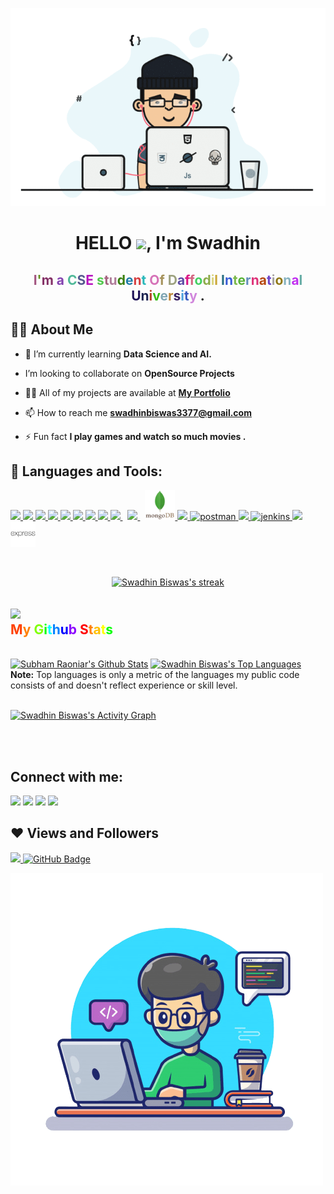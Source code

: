 <a href="https://"><img src="https://raw.githubusercontent.com/swadhinbiswas/lab/main/0_7Q3yvSIv_t0ioJ-Z.gif"/></a>

<h1 align="center">HELLO <img src="https://raw.githubusercontent.com/MartinHeinz/MartinHeinz/master/wave.gif" width="30px">, I'm Swadhin</h1>
<h2 align="center"><font color="#A3558">I</font><font color="#628E1D">'</font><font color="#843066">m</font><font color="#29AC6B"> </font><font color="#8442B">a</font><font color="#9C4A72"> </font><font color="#51B999">C</font><font color="#565A8E">S</font><font color="#B812BF">E</font><font color="#997C66"> </font><font color="#53C94D">s</font><font color="#A5638">t</font><font color="#B07D9A">u</font><font color="#3A8010">d</font><font color="#1F7EA8">e</font><font color="#D63E40">n</font><font color="#29B8BA">t</font><font color="#CA807"> </font><font color="#D673B8">O</font><font color="#A5925B">f</font><font color="#D56DF"> </font><font color="#9DA280">D</font><font color="#5C4AA4">a</font><font color="#DA1585">f</font><font color="#D3658">f</font><font color="#42CF6">o</font><font color="#8CAC4A">d</font><font color="#DBD580">i</font><font color="#CBA838">l</font><font color="#903733"> </font><font color="#296F82">I</font><font color="#385CD6">n</font><font color="#7CB94B">t</font><font color="#57B236">e</font><font color="#638DBD">r</font><font color="#DE3379">n</font><font color="#B6481">a</font><font color="#6D44C9">t</font><font color="#A6A3A0">i</font><font color="#907816">o</font><font color="#87B3C0">n</font><font color="#C130F">a</font><font color="#64ACA4">l</font><font color="#568572"> </font><font color="#1E1057">U</font><font color="#1E2451">n</font><font color="#B44329">i</font><font color="#35BC13">v</font><font color="#80A6B3">e</font><font color="#BD863B">r</font><font color="#392063">s</font><font color="#4EA2DD">i</font><font color="#395BC0">t</font><font color="#D186DC">y</font>
.</h2>


## 🙋‍♂️ About Me



- 🌱 I’m currently learning **Data Science and AI.**

-  I’m looking to collaborate on **OpenSource Projects**

- 👨‍💻 All of my projects are available at **[My Portfolio](https://swadhinbiswas.netlify.app)**

- 📫 How to reach me **swadhinbiswas3377@gmail.com**

- ⚡ Fun fact **I play games and watch so much movies .**

## 🚀 Languages and Tools:

<p align="left"> 
    <a href="https://www.java.com" target="_blank"> <img src="https://img.icons8.com/color/48/000000/java-coffee-cup-logo.png"/> </a>
    <a href="https://reactjs.org/" target="_blank"> <img src="https://img.icons8.com/color/48/000000/react-native.png"/> </a>
    <a href="https://spring.io/projects/spring-boot" target="_blank"> <img src="https://img.icons8.com/color/48/000000/spring-logo.png"/> </a> 
    <a href="https://developer.mozilla.org/en-US/docs/Web/JavaScript" target="_blank"> <img src="https://img.icons8.com/color/48/000000/javascript.png"/> </a> 
    <a href="https://www.w3.org/html/" target="_blank"> <img src="https://img.icons8.com/color/48/000000/html-5.png"/> </a> 
    <a href="https://www.w3schools.com/css/" target="_blank"> <img src="https://img.icons8.com/color/48/000000/css3.png"/> </a> 
    <a href="https://getbootstrap.com" target="_blank"> <img src="https://img.icons8.com/color/48/000000/bootstrap.png"/> </a> 
    <a href="https://www.python.org" target="_blank"> <img src="https://img.icons8.com/color/48/000000/python.png"/> </a> 
    <a style="padding-right:8px;" href="https://nodejs.org" target="_blank"> <img src="https://img.icons8.com/color/48/000000/nodejs.png"/> </a> 
    <a style="padding-right:8px;" href="https://www.mysql.com/" target="_blank"> <img src="https://img.icons8.com/fluent/50/000000/mysql-logo.png"/> </a>
    <a href="https://www.mongodb.com/" target="_blank"> <img src="https://raw.githubusercontent.com/devicons/devicon/master/icons/mongodb/mongodb-original-wordmark.svg" alt="mongodb" width="48" height="48"/> </a> 
    <a href="https://firebase.google.com/" target="_blank"> <img src="https://img.icons8.com/color/48/000000/firebase.png"/> </a> 
    <a href="https://postman.com" target="_blank"> <img src="https://www.vectorlogo.zone/logos/getpostman/getpostman-icon.svg" alt="postman" width="45" height="45"/> </a>   
    <a href="https://git-scm.com/" target="_blank"> <img src="https://img.icons8.com/color/48/000000/git.png"/> </a> 
    <a href="https://www.jenkins.io" target="_blank"> <img src="https://www.vectorlogo.zone/logos/jenkins/jenkins-icon.svg" alt="jenkins" width="48" height="48"/> </a> 
    <a href="https://redux.js.org" target="_blank"> <img src="https://img.icons8.com/color/48/000000/redux.png"/> </a>
    <a href="https://expressjs.com" target="_blank"> <img src="https://raw.githubusercontent.com/devicons/devicon/master/icons/express/express-original-wordmark.svg" alt="express" width="40" height="40"/> </a>
</p>

<!-- [![React Badge](https://img.shields.io/badge/-React-61DBFB?style=for-the-badge&labelColor=black&logo=react&logoColor=61DBFB)](#)  [![Javascript Badge](https://img.shields.io/badge/-Javascript-F0DB4F?style=for-the-badge&labelColor=black&logo=javascript&logoColor=F0DB4F)](#) [![Typescript Badge](https://img.shields.io/badge/-Typescript-007acc?style=for-the-badge&labelColor=black&logo=typescript&logoColor=007acc)](#) [![Nodejs Badge](https://img.shields.io/badge/-Nodejs-3C873A?style=for-the-badge&labelColor=black&logo=node.js&logoColor=3C873A)](#) [![GraphQL Badge](https://img.shields.io/badge/-GraphQl-e535ab?style=for-the-badge&labelColor=black&logo=node.js&logoColor=e535ab)](#) -->
<br/>

<p align="center">
    <a href="https://github.com/swadhinbiswas/github-readme-streak-stats">
        <img title="🔥 Get streak stats for your profile at git.io/streak-stats" alt="Swadhin Biswas's streak" src="https://github-readme-streak-stats.herokuapp.com/?user=swadhinbiswas&theme=black-ice&hide_border=true&stroke=0000&background=060A0CD0"/>
    </a>
</p>

## <img src="https://img.icons8.com/external-flatart-icons-lineal-color-flatarticons/64/000000/external-graph-marketing-growth-flatart-icons-lineal-color-flatarticons-3.png"/> <div><span style="color: #ff0000"> </span><span style="color: #ff4000">M</span><span style="color: #ff7f00">y</span><span style="color: #ffff00"> </span><span style="color: #80ff00">G</span><span style="color: #00ff00">i</span><span style="color: #00ffff">t</span><span style="color: #0080ff">h</span><span style="color: #0000ff">u</span><span style="color: #8b00ff">b</span><span style="color: #c50080"> </span><span style="color: #ff0000">S</span><span style="color: #ff7f00">t</span><span style="color: #ffbf00">a</span><span style="color: #ffff00">t</span><span style="color: #00ff00">s</span></div>

  <br/>
    <a href="https://github.com/swadhinbiswas/github-readme-stats"><img alt="Subham Raoniar's Github Stats" src="https://github-readme-stats.vercel.app/api?username=swadhinbiswas&show_icons=true&count_private=true&theme=react&hide_border=true&bg_color=0D1117" /></a>
  <a href="https://github.com/swadhinbiswas/github-readme-stats"><img alt="Swadhin Biswas's Top Languages" src="https://github-readme-stats.vercel.app/api/top-langs/?username=swadhinbiswas&langs_count=8&count_private=true&layout=compact&theme=react&hide_border=true&bg_color=0D1117" /></a>
  <br/>
  <b>Note:</b> Top languages is only a metric of the languages my public code consists of and doesn't reflect experience or skill level.


<br/>
<br/>

<a href="https://github.com/swadhinbiswas/github-readme-activity-graph"><img alt="Swadhin Biswas's Activity Graph" src="https://activity-graph.herokuapp.com/graph?username=swadhinbiswas&bg_color=0D1117&color=5BCDEC&line=5BCDEC&point=FFFFFF&hide_border=true" /></a>

<br/>
<br/>

## Connect with me:
<p align="right">

<a href = "https://www.linkedin.com/in/swadh1n/"><img src="https://img.icons8.com/cute-clipart/64/228BE6/linkedin.png"/></a>
<a href = "https://twitter.com/swadh1n"><img src="https://img.icons8.com/cotton/64/000000/twitter.png"/></a>
<a href = "https://www.instagram.com/swadh1n/"><img src="https://img.icons8.com/cotton/64/000000/instagram-new.png"/></a>
<a href = "https://www.youtube.com/channel/UCYQPj2SZ9ZmATH_wwHOTcbQ"><img src="https://img.icons8.com/cotton/64/000000/youtube.png"/></a>


</p>

## ❤ Views and Followers
<a href="https://github.com/swadhinbiswas/github-profile-views-counter">
    <img src="https://komarev.com/ghpvc/?username=swadhinbiswas">
</a>
<a href="https://github.com/swadhinbiswas?tab=followers"><img src="https://img.shields.io/github/followers/swadhinbiswas?label=Followers&style=social" alt="GitHub Badge"></a>




<a href="https://"><img src="https://raw.githubusercontent.com/swadhinbiswas/lab/main/c.png"/></a>
